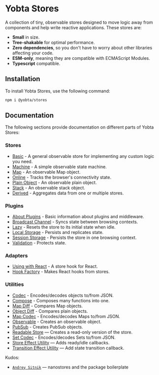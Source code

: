 # Yobta Stores

A collection of tiny, observable stores designed to move logic away from components and help write reactive applications. These stores are:

- **Small** in size.
- **Tree-shakable** for optimal performance.
- **Zero dependencies**, so you don't have to worry about other libraries affecting your code.
- **ESM-only**, meaning they are compatible with ECMAScript Modules.
- **Typescript** compatible.

## Installation

To install Yobta Stores, use the following command:

```bash
npm i @yobta/stores
```

## Documentation

The following sections provide documentation on different parts of Yobta Stores:

### Stores

- [Basic](src/stores/createStore/index.md) - A general observable store for implementing any custom logic you need.
- [Machine](src/stores/createMachineStore/index.md) - A simple observable state machine.
- [Map](src/stores/createMapStore/index.md) - An observable Map object.
- [Online](src/stores/createConnectivityStore/index.md) - Tracks the browser's connectivity state.
- [Plain Object](src/stores/createPlainObjectStore/index.md) - An observable plain object.
- [Stack](src/stores/createStackStore/index.md) - An observable stack object.
- [Derived](src/stores/createDerivedStore/index.md) - Aggregates data from one or multiple stores.

### Plugins

- [About Plugins](src/plugins/index.md) - Basic information about plugins and middleware.
- [Broadcast Channel](src/plugins/broadcastChannelPlugin/index.md) - Syncs state between browsing contexts.
- [Lazy](src/plugins/lazyPlugin/index.md) - Resets the store to its initial state when idle.
- [Local Storage](src/plugins/localStoragePlugin/index.md) - Persists and replicates state.
- [Session Storage](src/plugins/sessionStoragePlugin/index.md) - Persists the store in one browsing context.
- [Validation](src/plugins/validationPlugin/index.md) - Protects state.

### Adapters

- [Using with React](src/adapters/react/useStore/index.md) - A store hook for React.
- [Hook Factory](src/adapters/react/createHookFromStore/index.md) - Makes React hooks from stores.

### Utilities

- [Codec](src/util/jsonCodec/index.md) - Encodes/decodes objects to/from JSON.
- [Compose](src/util/compose/index.md) - Composes many functions into one.
- [Map Diff](src/util/diffMap/index.md) - Compares Map objects.
- [Object Diff](src/util/diffObject/index.md) - Compares plain objects.
- [Map Codec](src/util/mapCodec/index.md) - Encodes/decodes Maps to/from JSON.
- [Observable](src/util/observable/ind) - Creates an observable object.
- [PubSub](src/util/createPubSub/index.md) - Creates PubSub objects.
- [Readable Store](src/util/readable/index.md) — Creates a read-only version of the store.
- [Set Codec](src/util/setCodec/index.md) - Encodes/decodes Sets to/from JSON.
- [Store Effect Utility](src/util/storeEffect/index.md) — Adds ready/idle callbacks.
- [Transition Effect Utility](src/util/transitionEffect/index.md) — Add state transition callback.

Kudos:

- [`Andrey Sitnik`] — nanostores and the package boilerplate

[`andrey sitnik`]: https://sitnik.ru
